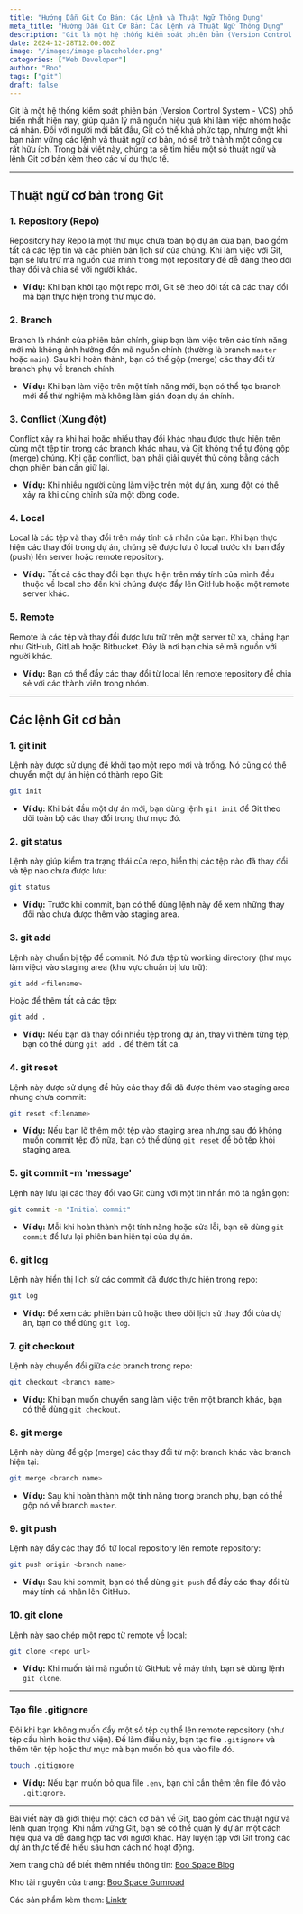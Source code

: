 ```yaml
---
title: "Hướng Dẫn Git Cơ Bản: Các Lệnh và Thuật Ngữ Thông Dụng"
meta_title: "Hướng Dẫn Git Cơ Bản: Các Lệnh và Thuật Ngữ Thông Dụng"
description: "Git là một hệ thống kiểm soát phiên bản (Version Control System - VCS) phổ biến nhất hiện nay, giúp quản lý mã nguồn hiệu quả khi làm việc nhóm hoặc cá nhân. Đối với người mới bắt đầu, Git có thể khá phức tạp, nhưng một khi bạn nắm vững các lệnh và thuật ngữ cơ bản, nó sẽ trở thành một công cụ rất hữu ích. Trong bài viết này, chúng ta sẽ tìm hiểu một số thuật ngữ và lệnh Git cơ bản kèm theo các ví dụ thực tế."
date: 2024-12-28T12:00:00Z
image: "/images/image-placeholder.png"
categories: ["Web Developer"]
author: "Boo"
tags: ["git"]
draft: false
---
```


Git là một hệ thống kiểm soát phiên bản (Version Control System - VCS) phổ biến nhất hiện nay, giúp quản lý mã nguồn hiệu quả khi làm việc nhóm hoặc cá nhân. Đối với người mới bắt đầu, Git có thể khá phức tạp, nhưng một khi bạn nắm vững các lệnh và thuật ngữ cơ bản, nó sẽ trở thành một công cụ rất hữu ích. Trong bài viết này, chúng ta sẽ tìm hiểu một số thuật ngữ và lệnh Git cơ bản kèm theo các ví dụ thực tế.

---

## **Thuật ngữ cơ bản trong Git**

### 1. **Repository (Repo)**

Repository hay Repo là một thư mục chứa toàn bộ dự án của bạn, bao gồm tất cả các tệp tin và các phiên bản lịch sử của chúng. Khi làm việc với Git, bạn sẽ lưu trữ mã nguồn của mình trong một repository để dễ dàng theo dõi thay đổi và chia sẻ với người khác.

- **Ví dụ:** Khi bạn khởi tạo một repo mới, Git sẽ theo dõi tất cả các thay đổi mà bạn thực hiện trong thư mục đó.

### 2. **Branch**

Branch là nhánh của phiên bản chính, giúp bạn làm việc trên các tính năng mới mà không ảnh hưởng đến mã nguồn chính (thường là branch `master` hoặc `main`). Sau khi hoàn thành, bạn có thể gộp (merge) các thay đổi từ branch phụ về branch chính.

- **Ví dụ:** Khi bạn làm việc trên một tính năng mới, bạn có thể tạo branch mới để thử nghiệm mà không làm gián đoạn dự án chính.

### 3. **Conflict (Xung đột)**

Conflict xảy ra khi hai hoặc nhiều thay đổi khác nhau được thực hiện trên cùng một tệp tin trong các branch khác nhau, và Git không thể tự động gộp (merge) chúng. Khi gặp conflict, bạn phải giải quyết thủ công bằng cách chọn phiên bản cần giữ lại.

- **Ví dụ:** Khi nhiều người cùng làm việc trên một dự án, xung đột có thể xảy ra khi cùng chỉnh sửa một dòng code.

### 4. **Local**

Local là các tệp và thay đổi trên máy tính cá nhân của bạn. Khi bạn thực hiện các thay đổi trong dự án, chúng sẽ được lưu ở local trước khi bạn đẩy (push) lên server hoặc remote repository.

- **Ví dụ:** Tất cả các thay đổi bạn thực hiện trên máy tính của mình đều thuộc về local cho đến khi chúng được đẩy lên GitHub hoặc một remote server khác.

### 5. **Remote**

Remote là các tệp và thay đổi được lưu trữ trên một server từ xa, chẳng hạn như GitHub, GitLab hoặc Bitbucket. Đây là nơi bạn chia sẻ mã nguồn với người khác.

- **Ví dụ:** Bạn có thể đẩy các thay đổi từ local lên remote repository để chia sẻ với các thành viên trong nhóm.

---

## **Các lệnh Git cơ bản**

### 1. **git init**

Lệnh này được sử dụng để khởi tạo một repo mới và trống. Nó cũng có thể chuyển một dự án hiện có thành repo Git:

```bash
git init
```

- **Ví dụ:** Khi bắt đầu một dự án mới, bạn dùng lệnh `git init` để Git theo dõi toàn bộ các thay đổi trong thư mục đó.

### 2. **git status**

Lệnh này giúp kiểm tra trạng thái của repo, hiển thị các tệp nào đã thay đổi và tệp nào chưa được lưu:

```bash
git status
```

- **Ví dụ:** Trước khi commit, bạn có thể dùng lệnh này để xem những thay đổi nào chưa được thêm vào staging area.

### 3. **git add**

Lệnh này chuẩn bị tệp để commit. Nó đưa tệp từ working directory (thư mục làm việc) vào staging area (khu vực chuẩn bị lưu trữ):

```bash
git add <filename>
```

Hoặc để thêm tất cả các tệp:

```bash
git add .
```

- **Ví dụ:** Nếu bạn đã thay đổi nhiều tệp trong dự án, thay vì thêm từng tệp, bạn có thể dùng `git add .` để thêm tất cả.

### 4. **git reset**

Lệnh này được sử dụng để hủy các thay đổi đã được thêm vào staging area nhưng chưa commit:

```bash
git reset <filename>
```

- **Ví dụ:** Nếu bạn lỡ thêm một tệp vào staging area nhưng sau đó không muốn commit tệp đó nữa, bạn có thể dùng `git reset` để bỏ tệp khỏi staging area.

### 5. **git commit -m 'message'**

Lệnh này lưu lại các thay đổi vào Git cùng với một tin nhắn mô tả ngắn gọn:

```bash
git commit -m "Initial commit"
```

- **Ví dụ:** Mỗi khi hoàn thành một tính năng hoặc sửa lỗi, bạn sẽ dùng `git commit` để lưu lại phiên bản hiện tại của dự án.

### 6. **git log**

Lệnh này hiển thị lịch sử các commit đã được thực hiện trong repo:

```bash
git log
```

- **Ví dụ:** Để xem các phiên bản cũ hoặc theo dõi lịch sử thay đổi của dự án, bạn có thể dùng `git log`.

### 7. **git checkout**

Lệnh này chuyển đổi giữa các branch trong repo:

```bash
git checkout <branch name>
```

- **Ví dụ:** Khi bạn muốn chuyển sang làm việc trên một branch khác, bạn có thể dùng `git checkout`.

### 8. **git merge**

Lệnh này dùng để gộp (merge) các thay đổi từ một branch khác vào branch hiện tại:

```bash
git merge <branch name>
```

- **Ví dụ:** Sau khi hoàn thành một tính năng trong branch phụ, bạn có thể gộp nó về branch `master`.

### 9. **git push**

Lệnh này đẩy các thay đổi từ local repository lên remote repository:

```bash
git push origin <branch name>
```

- **Ví dụ:** Sau khi commit, bạn có thể dùng `git push` để đẩy các thay đổi từ máy tính cá nhân lên GitHub.

### 10. **git clone**

Lệnh này sao chép một repo từ remote về local:

```bash
git clone <repo url>
```

- **Ví dụ:** Khi muốn tải mã nguồn từ GitHub về máy tính, bạn sẽ dùng lệnh `git clone`.

---

### **Tạo file .gitignore**

Đôi khi bạn không muốn đẩy một số tệp cụ thể lên remote repository (như tệp cấu hình hoặc thư viện). Để làm điều này, bạn tạo file `.gitignore` và thêm tên tệp hoặc thư mục mà bạn muốn bỏ qua vào file đó.

```bash
touch .gitignore
```

- **Ví dụ:** Nếu bạn muốn bỏ qua file `.env`, bạn chỉ cần thêm tên file đó vào `.gitignore`.

---

Bài viết này đã giới thiệu một cách cơ bản về Git, bao gồm các thuật ngữ và lệnh quan trọng. Khi nắm vững Git, bạn sẽ có thể quản lý dự án một cách hiệu quả và dễ dàng hợp tác với người khác. Hãy luyện tập với Git trong các dự án thực tế để hiểu sâu hơn cách nó hoạt động.

Xem trang chủ để biết thêm nhiều thông tin: [Boo Space Blog]()

Kho tài nguyên của trang: [Boo Space Gumroad](https://boospace.gumroad.com)

Các sản phẩm kèm them: [Linktr](https://linktr.ee/boospace)
